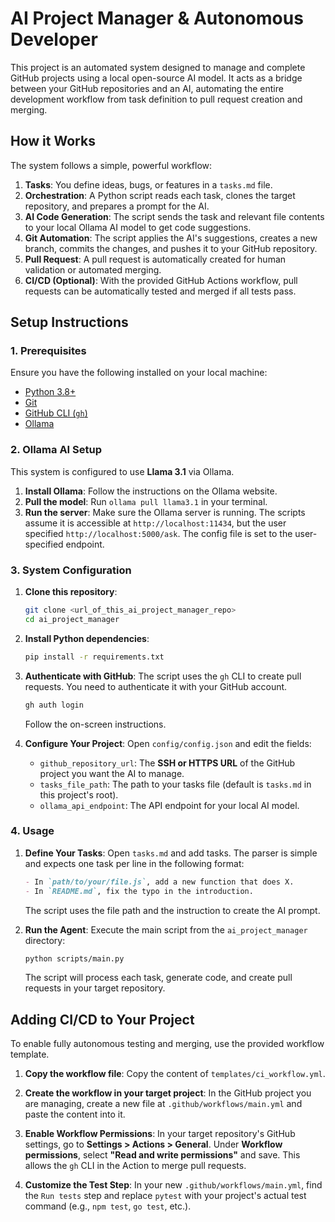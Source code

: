 # AI Project Manager & Autonomous Developer

This project is an automated system designed to manage and complete GitHub projects using a local open-source AI model. It acts as a bridge between your GitHub repositories and an AI, automating the entire development workflow from task definition to pull request creation and merging.

## How it Works

The system follows a simple, powerful workflow:

1.  **Tasks**: You define ideas, bugs, or features in a `tasks.md` file.
2.  **Orchestration**: A Python script reads each task, clones the target repository, and prepares a prompt for the AI.
3.  **AI Code Generation**: The script sends the task and relevant file contents to your local Ollama AI model to get code suggestions.
4.  **Git Automation**: The script applies the AI's suggestions, creates a new branch, commits the changes, and pushes it to your GitHub repository.
5.  **Pull Request**: A pull request is automatically created for human validation or automated merging.
6.  **CI/CD (Optional)**: With the provided GitHub Actions workflow, pull requests can be automatically tested and merged if all tests pass.

## Setup Instructions

### 1. Prerequisites

Ensure you have the following installed on your local machine:
- [Python 3.8+](https://www.python.org/downloads/)
- [Git](https://git-scm.com/downloads)
- [GitHub CLI (`gh`)](https://cli.github.com/)
- [Ollama](https://ollama.com/)

### 2. Ollama AI Setup

This system is configured to use **Llama 3.1** via Ollama.

1.  **Install Ollama**: Follow the instructions on the Ollama website.
2.  **Pull the model**: Run `ollama pull llama3.1` in your terminal.
3.  **Run the server**: Make sure the Ollama server is running. The scripts assume it is accessible at `http://localhost:11434`, but the user specified `http://localhost:5000/ask`. The config file is set to the user-specified endpoint.

### 3. System Configuration

1.  **Clone this repository**:
    ```bash
    git clone <url_of_this_ai_project_manager_repo>
    cd ai_project_manager
    ```

2.  **Install Python dependencies**:
    ```bash
    pip install -r requirements.txt
    ```

3.  **Authenticate with GitHub**:
    The script uses the `gh` CLI to create pull requests. You need to authenticate it with your GitHub account.
    ```bash
    gh auth login
    ```
    Follow the on-screen instructions.

4.  **Configure Your Project**:
    Open `config/config.json` and edit the fields:
    - `github_repository_url`: The **SSH or HTTPS URL** of the GitHub project you want the AI to manage.
    - `tasks_file_path`: The path to your tasks file (default is `tasks.md` in this project's root).
    - `ollama_api_endpoint`: The API endpoint for your local AI model.

### 4. Usage

1.  **Define Your Tasks**:
    Open `tasks.md` and add tasks. The parser is simple and expects one task per line in the following format:
    ```markdown
    - In `path/to/your/file.js`, add a new function that does X.
    - In `README.md`, fix the typo in the introduction.
    ```
    The script uses the file path and the instruction to create the AI prompt.

2.  **Run the Agent**:
    Execute the main script from the `ai_project_manager` directory:
    ```bash
    python scripts/main.py
    ```
    The script will process each task, generate code, and create pull requests in your target repository.

## Adding CI/CD to Your Project

To enable fully autonomous testing and merging, use the provided workflow template.

1.  **Copy the workflow file**:
    Copy the content of `templates/ci_workflow.yml`.

2.  **Create the workflow in your target project**:
    In the GitHub project you are managing, create a new file at `.github/workflows/main.yml` and paste the content into it.

3.  **Enable Workflow Permissions**:
    In your target repository's GitHub settings, go to **Settings > Actions > General**. Under **Workflow permissions**, select **"Read and write permissions"** and save. This allows the `gh` CLI in the Action to merge pull requests.

4.  **Customize the Test Step**:
    In your new `.github/workflows/main.yml`, find the `Run tests` step and replace `pytest` with your project's actual test command (e.g., `npm test`, `go test`, etc.).
